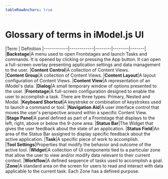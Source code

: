 ```yaml
---
tableRowAnchors: true
---
```


# Glossary of terms in iModel.js UI

|Term | Definition
|------------|------------|--------|--------|-------|
|**Backstage**|A menu used to open Frontstages and launch Tasks and commands. It is opened by clicking or pressing the App button. It can open a full-screen overlay presenting application settings and data management to the user.
|**Content&nbsp;Control**|A collection of Content Views.
|**Content&nbsp;Group**|A collection of Content Views.
|**Content&nbsp;Layout**|A layout configuration of Content Views.
|**Content&nbsp;View**|A representation of an iModel's data.
|**Dialog**|A small temporary window of options presented to the user.
|**Frontstage**|A full-screen configuration designed to enable the user to accomplish a task. There are three types: Primary, Nested and Modal.
|**Keyboard&nbsp;Shortcut**|A keystroke or combination of keystrokes used to launch a command or tool.
|**Navigation&nbsp;Aid**|A user interface control that moves the user's perspective around within a specific Content View.
|**Stage&nbsp;Panel**|A panel defined as part of a Frontstage that displays to the left, right, above or below the 9-zone area.
|**Status&nbsp;Bar**|The Widget that gives the user feedback about the state of an application.
|**Status&nbsp;Field**|An area of the Status Bar assigned to display specific feedback about the active application.
|**Task**|A specific piece of work to accomplish.
|**Tool&nbsp;Settings**|Properties that modify the behavior and outcome of the active tool.
|**Widget**|A collection of UI components tied to a particular zone that allow the user to view and/or modify data relevant to their current context.
|**Workflow**|A defined sequence of tasks used to accomplish a goal.
|**Zone**|A standard area on the screen for users to read and interact with data applicable to the current task. Each Zone has a defined purpose.
